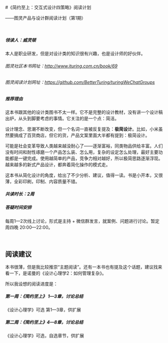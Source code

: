 #《简约至上：交互式设计四策略》阅读计划
——图灵产品与设计群阅读计划（第1期）
<br>
##### 领读人：威灵顿  本人是职业研发，但是对设计类的知识很有兴趣，也是设计师的好伙伴。

###### 图灵社区本书网址：<a href="http://www.ituring.com.cn/book/69">http://www.ituring.com.cn/book/69</a>
###### 图灵阅读计划网址：<a href="https://github.com/BetterTuring/turingWeChatGroups">https://github.com/BetterTuring/turingWeChatGroups</a>##### 推荐理由
<div style="margin-top:10px"></div>
这本书跟其他的设计类图书不太一样。它不是完整的设计教材，没有讲一个设计稿出炉，从头到脚要考虑的事情。它关注的是一个点：简洁。
设计理念、思潮不断改变，但一个名词一直被反复提及：**极简设计**。比如，小米虽然要搞成了百货商店，但它的货，产品文案里面大半都有提到：极简设计。
可能是社会变革导致人类越来越没耐心了——逐渐富裕，同类物品供给丰富。人们没有时间和耐性琢磨一个产品怎么装、怎么用，复杂的设定怎么处理，最好主要功能都是一键完成。使用越简单的产品，竞争力相对越好，所以极简思路逐渐浮现。越来越多的新式产品设计，都奔着简化操作的模式走。
这本书从简化设计的角度，给出了不少分析、建议，值得一读。书是小开本，又很薄，全彩印刷，印制、内容质量不错。##### 共读时长：2周
##### 答疑时间安排
每周1—2次线上讨论，形式是主持 + 微信群发言，就案例、问题进行讨论。暂定周四晚 20:00—22:00。
<br>
## 阅读建议

<div style="margin-top:15px"></div>
本书很薄，但是我比较推崇“主题阅读”。还有一本书也有提及这个话题，建议找来看一下，是诺曼的《设计心理学2：如何管理复杂》。
所以我设想的阅读进度是：
##### 第一周：《简约至上》 1—3章，讨论总结
《设计心理学》可选 第1—3章，供扩展
      ##### 第二周：《简约至上》4—8章，讨论总结
《设计心理学》可选，自选章节，供扩展